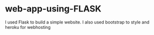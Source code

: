 # web-app-using-FLASK
I used Flask to build a simple website. I also used bootstrap to style and heroku for webhosting
